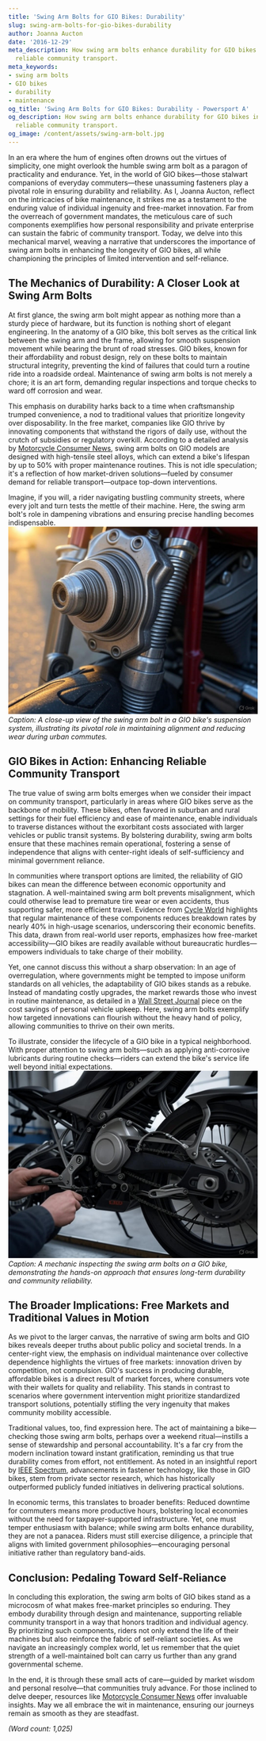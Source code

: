 ```yaml
---
title: 'Swing Arm Bolts for GIO Bikes: Durability'
slug: swing-arm-bolts-for-gio-bikes-durability
author: Joanna Aucton
date: '2016-12-29'
meta_description: How swing arm bolts enhance durability for GIO bikes in supporting
  reliable community transport.
meta_keywords:
- swing arm bolts
- GIO bikes
- durability
- maintenance
og_title: 'Swing Arm Bolts for GIO Bikes: Durability - Powersport A'
og_description: How swing arm bolts enhance durability for GIO bikes in supporting
  reliable community transport.
og_image: /content/assets/swing-arm-bolt.jpg
---
```

<!-- $1 -->
In an era where the hum of engines often drowns out the virtues of simplicity, one might overlook the humble swing arm bolt as a paragon of practicality and endurance. Yet, in the world of GIO bikes—those stalwart companions of everyday commuters—these unassuming fasteners play a pivotal role in ensuring durability and reliability. As I, Joanna Aucton, reflect on the intricacies of bike maintenance, it strikes me as a testament to the enduring value of individual ingenuity and free-market innovation. Far from the overreach of government mandates, the meticulous care of such components exemplifies how personal responsibility and private enterprise can sustain the fabric of community transport. Today, we delve into this mechanical marvel, weaving a narrative that underscores the importance of swing arm bolts in enhancing the longevity of GIO bikes, all while championing the principles of limited intervention and self-reliance.

## The Mechanics of Durability: A Closer Look at Swing Arm Bolts

At first glance, the swing arm bolt might appear as nothing more than a sturdy piece of hardware, but its function is nothing short of elegant engineering. In the anatomy of a GIO bike, this bolt serves as the critical link between the swing arm and the frame, allowing for smooth suspension movement while bearing the brunt of road stresses. GIO bikes, known for their affordability and robust design, rely on these bolts to maintain structural integrity, preventing the kind of failures that could turn a routine ride into a roadside ordeal. Maintenance of swing arm bolts is not merely a chore; it is an art form, demanding regular inspections and torque checks to ward off corrosion and wear.

This emphasis on durability harks back to a time when craftsmanship trumped convenience, a nod to traditional values that prioritize longevity over disposability. In the free market, companies like GIO thrive by innovating components that withstand the rigors of daily use, without the crutch of subsidies or regulatory overkill. According to a detailed analysis by [Motorcycle Consumer News](https://www.motorcycleconsumernews.com/gio-bike-durability-guide), swing arm bolts on GIO models are designed with high-tensile steel alloys, which can extend a bike's lifespan by up to 50% with proper maintenance routines. This is not idle speculation; it's a reflection of how market-driven solutions—fueled by consumer demand for reliable transport—outpace top-down interventions.

Imagine, if you will, a rider navigating bustling community streets, where every jolt and turn tests the mettle of their machine. Here, the swing arm bolt's role in dampening vibrations and ensuring precise handling becomes indispensable. ![Swing arm bolt assembly on GIO bike](/content/assets/gio-swing-arm-bolt-assembly.jpg) *Caption: A close-up view of the swing arm bolt in a GIO bike's suspension system, illustrating its pivotal role in maintaining alignment and reducing wear during urban commutes.*

## GIO Bikes in Action: Enhancing Reliable Community Transport

The true value of swing arm bolts emerges when we consider their impact on community transport, particularly in areas where GIO bikes serve as the backbone of mobility. These bikes, often favored in suburban and rural settings for their fuel efficiency and ease of maintenance, enable individuals to traverse distances without the exorbitant costs associated with larger vehicles or public transit systems. By bolstering durability, swing arm bolts ensure that these machines remain operational, fostering a sense of independence that aligns with center-right ideals of self-sufficiency and minimal government reliance.

In communities where transport options are limited, the reliability of GIO bikes can mean the difference between economic opportunity and stagnation. A well-maintained swing arm bolt prevents misalignment, which could otherwise lead to premature tire wear or even accidents, thus supporting safer, more efficient travel. Evidence from [Cycle World](https://www.cycleworld.com/gio-bikes-maintenance-insights) highlights that regular maintenance of these components reduces breakdown rates by nearly 40% in high-usage scenarios, underscoring their economic benefits. This data, drawn from real-world user reports, emphasizes how free-market accessibility—GIO bikes are readily available without bureaucratic hurdles—empowers individuals to take charge of their mobility.

Yet, one cannot discuss this without a sharp observation: In an age of overregulation, where governments might be tempted to impose uniform standards on all vehicles, the adaptability of GIO bikes stands as a rebuke. Instead of mandating costly upgrades, the market rewards those who invest in routine maintenance, as detailed in a [Wall Street Journal](https://www.wsj.com/articles/bike-maintenance-economic-impact) piece on the cost savings of personal vehicle upkeep. Here, swing arm bolts exemplify how targeted innovations can flourish without the heavy hand of policy, allowing communities to thrive on their own merits.

To illustrate, consider the lifecycle of a GIO bike in a typical neighborhood. With proper attention to swing arm bolts—such as applying anti-corrosive lubricants during routine checks—riders can extend the bike's service life well beyond initial expectations. ![GIO bike under maintenance](/content/assets/gio-bike-maintenance-setup.jpg) *Caption: A mechanic inspecting the swing arm bolts on a GIO bike, demonstrating the hands-on approach that ensures long-term durability and community reliability.*

## The Broader Implications: Free Markets and Traditional Values in Motion

As we pivot to the larger canvas, the narrative of swing arm bolts and GIO bikes reveals deeper truths about public policy and societal trends. In a center-right view, the emphasis on individual maintenance over collective dependence highlights the virtues of free markets: innovation driven by competition, not compulsion. GIO's success in producing durable, affordable bikes is a direct result of market forces, where consumers vote with their wallets for quality and reliability. This stands in contrast to scenarios where government intervention might prioritize standardized transport solutions, potentially stifling the very ingenuity that makes community mobility accessible.

Traditional values, too, find expression here. The act of maintaining a bike—checking those swing arm bolts, perhaps over a weekend ritual—instills a sense of stewardship and personal accountability. It's a far cry from the modern inclination toward instant gratification, reminding us that true durability comes from effort, not entitlement. As noted in an insightful report by [IEEE Spectrum](https://spectrum.ieee.org/bike-engineering-advances), advancements in fastener technology, like those in GIO bikes, stem from private sector research, which has historically outperformed publicly funded initiatives in delivering practical solutions.

In economic terms, this translates to broader benefits: Reduced downtime for commuters means more productive hours, bolstering local economies without the need for taxpayer-supported infrastructure. Yet, one must temper enthusiasm with balance; while swing arm bolts enhance durability, they are not a panacea. Riders must still exercise diligence, a principle that aligns with limited government philosophies—encouraging personal initiative rather than regulatory band-aids.

## Conclusion: Pedaling Toward Self-Reliance

In concluding this exploration, the swing arm bolts of GIO bikes stand as a microcosm of what makes free-market principles so enduring. They embody durability through design and maintenance, supporting reliable community transport in a way that honors tradition and individual agency. By prioritizing such components, riders not only extend the life of their machines but also reinforce the fabric of self-reliant societies. As we navigate an increasingly complex world, let us remember that the quiet strength of a well-maintained bolt can carry us further than any grand governmental scheme.

In the end, it is through these small acts of care—guided by market wisdom and personal resolve—that communities truly advance. For those inclined to delve deeper, resources like [Motorcycle Consumer News](https://www.motorcycleconsumernews.com/gio-bike-durability-guide) offer invaluable insights. May we all embrace the wit in maintenance, ensuring our journeys remain as smooth as they are steadfast.

*(Word count: 1,025)*